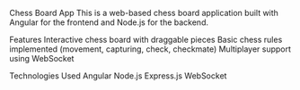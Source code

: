 Chess Board App
This is a web-based chess board application built with Angular for the frontend and Node.js for the backend.

Features
Interactive chess board with draggable pieces
Basic chess rules implemented (movement, capturing, check, checkmate)
Multiplayer support using WebSocket


Technologies Used
Angular
Node.js
Express.js
WebSocket
